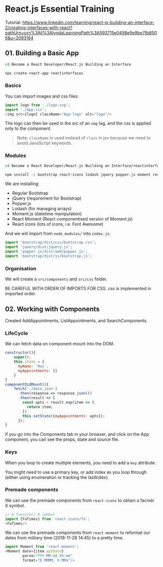 # React.js Essential Training

Tutorial: https://www.linkedin.com/learning/react-js-building-an-interface-2/creating-interfaces-with-react?pathUrn=urn%3Ali%3AlyndaLearningPath%3A593715e0498e9e9be7fb8506&u=2093164

## 01. Building a Basic App

```bash
cd Become a React Developer/React.js Building an Interface

npx create-react-app reactinterfaces
```

### Basics

You can import images and css files:
```js
import logo from './logo.svg';
import './App.css';
<img src={logo} className="App-logo" alt="logo"/>
```
The logo can then be used in the src of an `img` tag, and the css is applied only to the component.

> Note: `className` is used instead of `class` in jsx because we need to avoid JavaScript keywords.

### Modules

```bash
cd Become a React Developer/React.js Building an Interface/reactinterfaces/src

npm install -s bootstrap react-icons lodash jquery popper.js moment react-moment
```

We are installing:
* Regular Bootstrap
* jQuery (requirement for Bootstrap)
* Popper.js
* Lodash (for managing arrays)
* Moment.js (datetime manipulation)
* React Moment (React componentised version of Moment.js)
* React icons (lots of icons, i.e. Font Awesome)

And we will import from `node_modules/` into `index.js`:
```js
import 'bootstrap/dist/css/bootstrap.css';
import 'jquery/dist/jquery.js';
import 'popper.js/dist/umd/popper.js';
import 'bootstrap/dist/js/bootstrap.js';
```

### Organisation

We will create a `src/components` and `src/css` folder.

BE CAREFUL WITH ORDER OF IMPORTS FOR CSS. css is implemented in imported order.

## 02. Working with Components

Created AddAppointments, ListAppointments, and SearchComponents.

### LifeCycle

We can fetch data on component mount into the DOM.
```js
constructor(){
    super();
    this.state = {
      myName: 'Ray',
      myAppointments: []
    }
}
componentDidMount(){
    fetch('./data.json')
      .then(response => response.json())
      .then(result => {
        const apts = result.map(item => {
          return item;
        })
        this.setState({myAppointments: apts});
      });
}
```
If you go into the Components tab in your browser, and click on the App
component, you can see the props, state and source file.

### Keys

When you loop to create multiple elements, you need to add a `key` attribute.

You might need to use a primary key, or add index as you loop through (either
using enumeration or tracking the lastIndex).

### Premade components

We can use the premade components from `react-icons` to obtain a facnier X
symbol.
```js
// A fancy(er) X symbol
import {FaTimes} from 'react-icons/fa';
<FaTimes/>
```

We can use the premade components from `react-moment` to reformat our dates from
military time (2018-11-28 14:45) to a pretty time.
```js
import Moment from 'react-moment';
<Moment date={item.aptDate}
        parse="YYY-MM-dd hh:mm"
        format="D MMMM, h:MMa"/>
```

